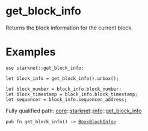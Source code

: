 # get_block_info

Returns the block information for the current block.
# Examples

```cairo
use starknet::get_block_info;

let block_info = get_block_info().unbox();

let block_number = block_info.block_number;
let block_timestamp = block_info.block_timestamp;
let sequencer = block_info.sequencer_address;
```

Fully qualified path: [core](./core.md)::[starknet](./core-starknet.md)::[info](./core-starknet-info.md)::[get_block_info](./core-starknet-info-get_block_info.md)

<pre><code class="language-cairo">pub fn get_block_info() -&gt; <a href="core-box-Box.html">Box&lt;BlockInfo&gt;</a></code></pre>

